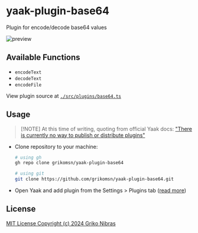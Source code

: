 # yaak-plugin-base64

Plugin for encode/decode base64 values

<picture>
  <source media="(prefers-color-scheme: dark)" srcset="./.github/preview-dark.png">
  <img alt="preview" src="./.github/preview-light.png">
</picture>

## Available Functions

* `encodeText`
* `decodeText`
* `encodeFile`

View plugin source at [`./src/plugins/base64.ts`](./src/plugins/base64.ts)

## Usage

> \[!NOTE]
> At this time of writing, quoting from official Yaak docs: ["There is currently no way to publish or distribute plugins"](https://feedback.yaak.app/help/articles/6911763-quick-start#tzexwrclep6)

* Clone repository to your machine:

  ```bash
  # using gh
  gh repo clone grikomsn/yaak-plugin-base64

  # using git
  git clone https://github.com/grikomsn/yaak-plugin-base64.git
  ```

* Open Yaak and add plugin from the Settings > Plugins tab ([read more](https://feedback.yaak.app/help/articles/6911763-quick-start#7ew24031kyq))

## License

[MIT License Copyright (c) 2024 Griko Nibras](./LICENSE)
